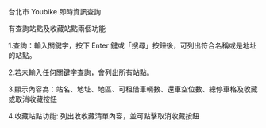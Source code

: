 台北市 Youbike 即時資訊查詢

有查詢站點及收藏站點兩個功能


1.查詢：輸⼊關鍵字，按下 Enter 鍵或「搜尋」按鈕後，可列出符合名稱或是地址的站點。

2.若未輸入任何關鍵字查詢，會列出所有站點。

3.顯⽰內容為：站名、地址、地區、可租借車輛數、還車空位數、總停車格及收藏或取消收藏按鈕

4.收藏站點功能: 列出收收藏清單內容，並可點擊取消收藏按鈕
